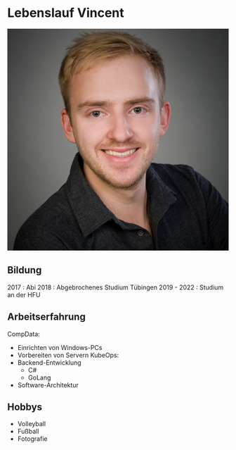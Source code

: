 # Lebenslauf Vincent

![Vincent](Vincent.jpg)
## Bildung
2017 : Abi
2018 : Abgebrochenes Studium Tübingen
2019 - 2022 : Studium an der HFU

## Arbeitserfahrung
CompData:
* Einrichten von Windows-PCs
* Vorbereiten von Servern
KubeOps:
* Backend-Entwicklung
    * C#
    * GoLang
* Software-Architektur

## Hobbys
* Volleyball
* Fußball
* Fotografie
